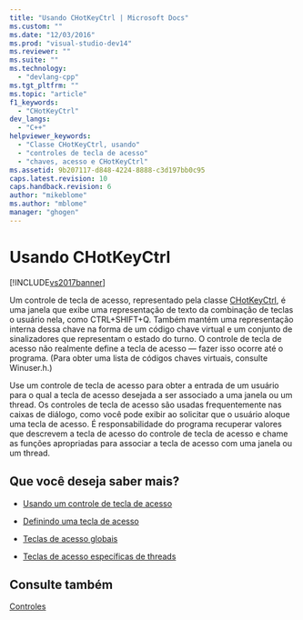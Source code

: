 ```yaml
---
title: "Usando CHotKeyCtrl | Microsoft Docs"
ms.custom: ""
ms.date: "12/03/2016"
ms.prod: "visual-studio-dev14"
ms.reviewer: ""
ms.suite: ""
ms.technology: 
  - "devlang-cpp"
ms.tgt_pltfrm: ""
ms.topic: "article"
f1_keywords: 
  - "CHotKeyCtrl"
dev_langs: 
  - "C++"
helpviewer_keywords: 
  - "Classe CHotKeyCtrl, usando"
  - "controles de tecla de acesso"
  - "chaves, acesso e CHotKeyCtrl"
ms.assetid: 9b207117-d848-4224-8888-c3d197bb0c95
caps.latest.revision: 10
caps.handback.revision: 6
author: "mikeblome"
ms.author: "mblome"
manager: "ghogen"
---
```

# Usando CHotKeyCtrl
[!INCLUDE[vs2017banner](../assembler/inline/includes/vs2017banner.md)]

Um controle de tecla de acesso, representado pela classe [CHotKeyCtrl](../mfc/reference/chotkeyctrl-class.md), é uma janela que exibe uma representação de texto da combinação de teclas o usuário nela, como CTRL\+SHIFT\+Q.  Também mantém uma representação interna dessa chave na forma de um código chave virtual e um conjunto de sinalizadores que representam o estado do turno.  O controle de tecla de acesso não realmente define a tecla de acesso — fazer isso ocorre até o programa. \(Para obter uma lista de códigos chaves virtuais, consulte Winuser.h.\)  
  
 Use um controle de tecla de acesso para obter a entrada de um usuário para o qual a tecla de acesso desejada a ser associado a uma janela ou um thread.  Os controles de tecla de acesso são usadas frequentemente nas caixas de diálogo, como você pode exibir ao solicitar que o usuário aloque uma tecla de acesso.  É responsabilidade do programa recuperar valores que descrevem a tecla de acesso do controle de tecla de acesso e chame as funções apropriadas para associar a tecla de acesso com uma janela ou um thread.  
  
## Que você deseja saber mais?  
  
-   [Usando um controle de tecla de acesso](../Topic/Using%20a%20Hot%20Key%20Control.md)  
  
-   [Definindo uma tecla de acesso](../Topic/Setting%20a%20Hot%20Key.md)  
  
-   [Teclas de acesso globais](../Topic/Global%20Hot%20Keys.md)  
  
-   [Teclas de acesso específicas de threads](../Topic/Thread-Specific%20Hot%20Keys.md)  
  
## Consulte também  
 [Controles](../mfc/controls-mfc.md)